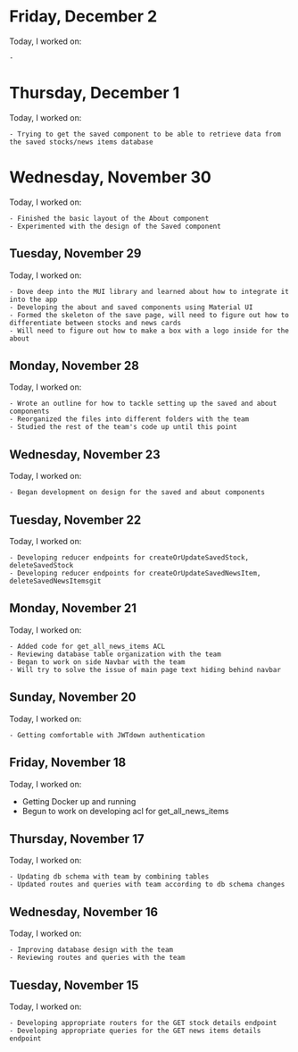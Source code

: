 # Friday, December 2
Today, I worked on:

    -

# Thursday, December 1
Today, I worked on:

    - Trying to get the saved component to be able to retrieve data from the saved stocks/news items database

# Wednesday, November 30
Today, I worked on:

    - Finished the basic layout of the About component
    - Experimented with the design of the Saved component

## Tuesday, November 29
Today, I worked on:

    - Dove deep into the MUI library and learned about how to integrate it into the app
    - Developing the about and saved components using Material UI
    - Formed the skeleton of the save page, will need to figure out how to differentiate between stocks and news cards
    - Will need to figure out how to make a box with a logo inside for the about

## Monday, November 28
Today, I worked on:

    - Wrote an outline for how to tackle setting up the saved and about components
    - Reorganized the files into different folders with the team
    - Studied the rest of the team's code up until this point

## Wednesday, November 23
Today, I worked on:

    - Began development on design for the saved and about components

## Tuesday, November 22
Today, I worked on:

    - Developing reducer endpoints for createOrUpdateSavedStock, deleteSavedStock
    - Developing reducer endpoints for createOrUpdateSavedNewsItem, deleteSavedNewsItemsgit

## Monday, November 21
Today, I worked on:

    - Added code for get_all_news_items ACL
    - Reviewing database table organization with the team
    - Began to work on side Navbar with the team
    - Will try to solve the issue of main page text hiding behind navbar

## Sunday, November 20
Today, I worked on:

    - Getting comfortable with JWTdown authentication

## Friday, November 18
Today, I worked on:

- Getting Docker up and running
- Begun to work on developing acl for get_all_news_items

## Thursday, November 17
Today, I worked on:

    - Updating db schema with team by combining tables
    - Updated routes and queries with team according to db schema changes

## Wednesday, November 16
Today, I worked on:

    - Improving database design with the team
    - Reviewing routes and queries with the team

## Tuesday, November 15
Today, I worked on:

    - Developing appropriate routers for the GET stock details endpoint
    - Developing appropriate queries for the GET news items details endpoint
